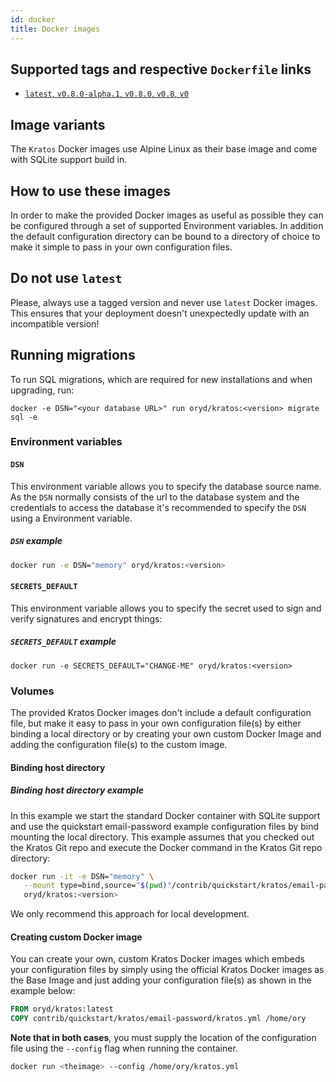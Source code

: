 ```yaml
---
id: docker
title: Docker images
---
```


## Supported tags and respective `Dockerfile` links

- [`latest`, `v0.8.0-alpha.1`, `v0.8.0`, `v0.8`, `v0`](https://github.com/ory/kratos/blob/master/.docker/Dockerfile-alpine)

## Image variants

The `Kratos` Docker images use Alpine Linux as their base image and come with SQLite support build in.

## How to use these images

In order to make the provided Docker images as useful as possible they can be configured through a set of supported Environment
variables. In addition the default configuration directory can be bound to a directory of choice to make it simple to pass in your
own configuration files.

## Do not use `latest`

Please, always use a tagged version and never use `latest` Docker images. This ensures that your deployment doesn't unexpectedly
update with an incompatible version!

## Running migrations

To run SQL migrations, which are required for new installations and when upgrading, run:

```shell
docker -e DSN="<your database URL>" run oryd/kratos:<version> migrate sql -e
```

### Environment variables

#### `DSN`

This environment variable allows you to specify the database source name. As the `DSN` normally consists of the url to the
database system and the credentials to access the database it's recommended to specify the `DSN` using a Environment variable.

##### `DSN` example

```sh
docker run -e DSN="memory" oryd/kratos:<version>
```

#### `SECRETS_DEFAULT`

This environment variable allows you to specify the secret used to sign and verify signatures and encrypt things:

##### `SECRETS_DEFAULT` example

`docker run -e SECRETS_DEFAULT="CHANGE-ME" oryd/kratos:<version>`

### Volumes

The provided Kratos Docker images don't include a default configuration file, but make it easy to pass in your own configuration
file(s) by either binding a local directory or by creating your own custom Docker Image and adding the configuration file(s) to
the custom image.

#### Binding host directory

##### Binding host directory example

In this example we start the standard Docker container with SQLite support and use the quickstart email-password example
configuration files by bind mounting the local directory. This example assumes that you checked out the Kratos Git repo and
execute the Docker command in the Kratos Git repo directory:

```sh
docker run -it -e DSN="memory" \
   --mount type=bind,source="$(pwd)"/contrib/quickstart/kratos/email-password,target=/home/ory \
   oryd/kratos:<version>
```

We only recommend this approach for local development.

#### Creating custom Docker image

You can create your own, custom Kratos Docker images which embeds your configuration files by simply using the official Kratos
Docker images as the Base Image and just adding your configuration file(s) as shown in the example below:

```dockerfile
FROM oryd/kratos:latest
COPY contrib/quickstart/kratos/email-password/kratos.yml /home/ory
```

**Note that in both cases**, you must supply the location of the configuration file using the `--config` flag when running the
container.

```sh
docker run <theimage> --config /home/ory/kratos.yml
```
